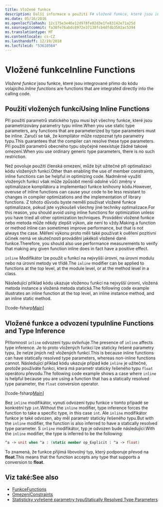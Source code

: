 ```yaml
---
title: Vložené funkce
description: Další informace o použití F# vložené funkce, které jsou integrované přímo do kódu volání.
ms.date: 05/16/2016
ms.openlocfilehash: 12c175e3e46e12d978fe02d3e1fe83142e71a25d
ms.sourcegitcommit: fa38fe76abdc8972e37138fcb4dfdb3502ac5394
ms.translationtype: MT
ms.contentlocale: cs-CZ
ms.lasthandoff: 12/19/2018
ms.locfileid: "53610564"
---
```

# <a name="inline-functions"></a><span data-ttu-id="56a9c-103">Vložené funkce</span><span class="sxs-lookup"><span data-stu-id="56a9c-103">Inline Functions</span></span>

<span data-ttu-id="56a9c-104">*Vložené funkce* jsou funkce, které jsou integrované přímo do kódu volajícího.</span><span class="sxs-lookup"><span data-stu-id="56a9c-104">*Inline functions* are functions that are integrated directly into the calling code.</span></span>

## <a name="using-inline-functions"></a><span data-ttu-id="56a9c-105">Použití vložených funkcí</span><span class="sxs-lookup"><span data-stu-id="56a9c-105">Using Inline Functions</span></span>

<span data-ttu-id="56a9c-106">Při použití parametrů statického typu musí být všechny funkce, které jsou parametrizovány parametry typu inline.</span><span class="sxs-lookup"><span data-stu-id="56a9c-106">When you use static type parameters, any functions that are parameterized by type parameters must be inline.</span></span> <span data-ttu-id="56a9c-107">Zaručí se tak, že kompilátor může rozpoznat tyto parametry typu.</span><span class="sxs-lookup"><span data-stu-id="56a9c-107">This guarantees that the compiler can resolve these type parameters.</span></span> <span data-ttu-id="56a9c-108">Při použití parametrů obecného typu obyčejné neexistuje žádné takové omezení.</span><span class="sxs-lookup"><span data-stu-id="56a9c-108">When you use ordinary generic type parameters, there is no such restriction.</span></span>

<span data-ttu-id="56a9c-109">Než povoluje použití členská omezení, může být užitečné při optimalizaci kódu vložených funkcí.</span><span class="sxs-lookup"><span data-stu-id="56a9c-109">Other than enabling the use of member constraints, inline functions can be helpful in optimizing code.</span></span> <span data-ttu-id="56a9c-110">Nadměrné využití vložených funkcí však může způsobit menší odolné vůči změny v optimalizace kompilátoru a implementaci funkce knihovny kódu.</span><span class="sxs-lookup"><span data-stu-id="56a9c-110">However, overuse of inline functions can cause your code to be less resistant to changes in compiler optimizations and the implementation of library functions.</span></span> <span data-ttu-id="56a9c-111">Z tohoto důvodu byste neměli používat vložené funkce optimalizace, pokud jste vyzkoušeli všechny jiné techniky optimalizace.</span><span class="sxs-lookup"><span data-stu-id="56a9c-111">For this reason, you should avoid using inline functions for optimization unless you have tried all other optimization techniques.</span></span> <span data-ttu-id="56a9c-112">Provádění vložené funkce nebo metoda může někdy zlepšit výkon, ale není to vždy.</span><span class="sxs-lookup"><span data-stu-id="56a9c-112">Making a function or method inline can sometimes improve performance, but that is not always the case.</span></span> <span data-ttu-id="56a9c-113">Měření výkonu proto měli také používat k ověření pozitivní účinek nemá ve skutečnosti provádění jakékoli vložené dané funkce.</span><span class="sxs-lookup"><span data-stu-id="56a9c-113">Therefore, you should also use performance measurements to verify that making any given function inline does in fact have a positive effect.</span></span>

<span data-ttu-id="56a9c-114">`inline` Modifikátor lze použít u funkcí na nejvyšší úrovni, na úrovni modulu nebo na úrovni metody ve třídě.</span><span class="sxs-lookup"><span data-stu-id="56a9c-114">The `inline` modifier can be applied to functions at the top level, at the module level, or at the method level in a class.</span></span>

<span data-ttu-id="56a9c-115">Následující příklad kódu ukazuje vloženou funkcí na nejvyšší úrovni, vložená metoda instance a vložená metoda statická.</span><span class="sxs-lookup"><span data-stu-id="56a9c-115">The following code example illustrates an inline function at the top level, an inline instance method, and an inline static method.</span></span>

[!code-fsharp[Main](../../../../samples/snippets/fsharp/lang-ref-3/snippet201.fs)]

## <a name="inline-functions-and-type-inference"></a><span data-ttu-id="56a9c-116">Vložené funkce a odvození typu</span><span class="sxs-lookup"><span data-stu-id="56a9c-116">Inline Functions and Type Inference</span></span>

<span data-ttu-id="56a9c-117">Přítomnost `inline` odvození typu ovlivňuje.</span><span class="sxs-lookup"><span data-stu-id="56a9c-117">The presence of `inline` affects type inference.</span></span> <span data-ttu-id="56a9c-118">Je to proto vložených funkcí lze staticky řešené parametry typu, že nelze jiných než vložených funkcí.</span><span class="sxs-lookup"><span data-stu-id="56a9c-118">This is because inline functions can have statically resolved type parameters, whereas non-inline functions cannot.</span></span> <span data-ttu-id="56a9c-119">Následující příklad kódu ukazuje případ kde `inline` je užitečné, protože používáte funkci, která má parametr staticky řešeného typu `float` operátoru převodu.</span><span class="sxs-lookup"><span data-stu-id="56a9c-119">The following code example shows a case where `inline` is helpful because you are using a function that has a statically resolved type parameter, the `float` conversion operator.</span></span>

[!code-fsharp[Main](../../../../samples/snippets/fsharp/lang-ref-3/snippet202.fs)]

<span data-ttu-id="56a9c-120">Bez `inline` modifikátor, vynutí odvození typu funkce v tomto případě se konkrétní typ `int`.</span><span class="sxs-lookup"><span data-stu-id="56a9c-120">Without the `inline` modifier, type inference forces the function to take a specific type, in this case `int`.</span></span> <span data-ttu-id="56a9c-121">Ale `inline` modifikátor funkce je také odvozen, aby měl parametr staticky řešeného typu.</span><span class="sxs-lookup"><span data-stu-id="56a9c-121">But with the `inline` modifier, the function is also inferred to have a statically resolved type parameter.</span></span> <span data-ttu-id="56a9c-122">S `inline` modifikátor, typ je odvozen bude následující:</span><span class="sxs-lookup"><span data-stu-id="56a9c-122">With the `inline` modifier, the type is inferred to be the following:</span></span>

```fsharp
^a -> unit when ^a : (static member op_Explicit : ^a -> float)
```

<span data-ttu-id="56a9c-123">To znamená, že funkce přijímá libovolný typ, který podporuje převod na **float**.</span><span class="sxs-lookup"><span data-stu-id="56a9c-123">This means that the function accepts any type that supports a conversion to **float**.</span></span>

## <a name="see-also"></a><span data-ttu-id="56a9c-124">Viz také:</span><span class="sxs-lookup"><span data-stu-id="56a9c-124">See also</span></span>

- [<span data-ttu-id="56a9c-125">Funkce</span><span class="sxs-lookup"><span data-stu-id="56a9c-125">Functions</span></span>](index.md)
- [<span data-ttu-id="56a9c-126">Omezení</span><span class="sxs-lookup"><span data-stu-id="56a9c-126">Constraints</span></span>](../generics/constraints.md)
- [<span data-ttu-id="56a9c-127">Statisticky vyřešené parametry typu</span><span class="sxs-lookup"><span data-stu-id="56a9c-127">Statically Resolved Type Parameters</span></span>](../generics/statically-resolved-type-parameters.md)